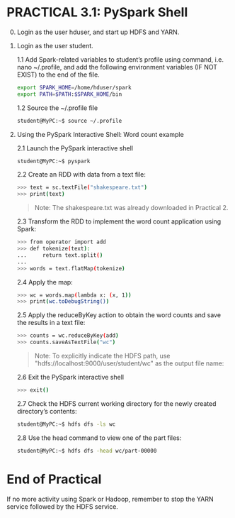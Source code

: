 # PRACTICAL 3.1: PySpark Shell

0. Login as the user hduser, and start up HDFS and YARN. 

1. Login as the user student.

   1.1 Add Spark-related variables to student’s profile using command, i.e. nano ~/.profile, and add the following environment variables (IF NOT EXIST) to the end of the file.
   ~~~bash
   export SPARK_HOME=/home/hduser/spark
   export PATH=$PATH:$SPARK_HOME/bin
   ~~~

   1.2 Source the ~/.profile file
   ~~~bash
   student@MyPC:~$ source ~/.profile
   ~~~
   
2. Using the PySpark Interactive Shell: Word count example

   2.1 Launch the PySpark interactive shell
      ~~~bash
      student@MyPC:~$ pyspark
      ~~~

   2.2 Create an RDD with data from a text file: 
      ~~~bash
      >>> text = sc.textFile("shakespeare.txt")
      >>> print(text)
      ~~~
      > Note: The shakespeare.txt was already downloaded in Practical 2.


   2.3 Transform the RDD to implement the word count application using Spark: 
      ~~~bash
      >>> from operator import add
      >>> def tokenize(text):
      ...     return text.split()
      ...
      >>> words = text.flatMap(tokenize)
      ~~~

   2.4 Apply the map:
      ~~~bash
      >>> wc = words.map(lambda x: (x, 1))
      >>> print(wc.toDebugString())
      ~~~


   2.5 Apply the reduceByKey action to obtain the word counts and save the results in a text file: 
      ~~~bash
      >>> counts = wc.reduceByKey(add)
      >>> counts.saveAsTextFile("wc")
      ~~~
      > Note:	To explicitly indicate the HDFS path, use "hdfs://localhost:9000/user/student/wc" as the output file name:

    2.6 Exit the PySpark interactive shell
      ~~~bash
      >>> exit()
      ~~~

    2.7 Check the HDFS current working directory for the newly created directory’s contents:
      ~~~bash
      student@MyPC:~$ hdfs dfs -ls wc
      ~~~

    2.8 Use the head command to view one of the part files: 
      ~~~bash
      student@MyPC:~$ hdfs dfs -head wc/part-00000
      ~~~



# End of Practical

If no more activity using Spark or Hadoop, remember to stop the YARN service followed by the HDFS service.


